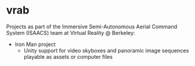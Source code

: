 # vrab
Projects as part of the Immersive Semi-Autonomous Aerial Command System (ISAACS) team at Virtual Reality @ Berkeley:

* Iron Man project
  * Unity support for video skyboxes and panoramic image sequences playable as assets or computer files
